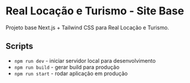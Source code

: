 # Real Locação e Turismo - Site Base

Projeto base Next.js + Tailwind CSS para Real Locação e Turismo.

## Scripts

- `npm run dev` - iniciar servidor local para desenvolvimento
- `npm run build` - gerar build para produção
- `npm run start` - rodar aplicação em produção